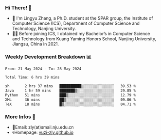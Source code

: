 ### Hi There! 👋 
- 🐳 I'm Lingyu Zhang, a Ph.D. student at the SPAR group, the Institute of Computer Science (ICS), Department of Computer Science and Technology, Nanjing University.
- 🧑‍🎓 Before joining ICS, I obtained my Bachelor’s in Computer Science and Technology from Kuang Yaming Honors School, Nanjing University, Jiangsu, China in 2021.

### Weekly Development Breakdown :bar_chart:

<!--START_SECTION:waka-->

```txt
From: 21 May 2024 - To: 28 May 2024

Total Time: 6 hrs 39 mins

sh       2 hrs 37 mins   ██████████░░░░░░░░░░░░░░░   39.53 %
Java     1 hr 59 mins    ███████▒░░░░░░░░░░░░░░░░░   29.85 %
Python   51 mins         ███▒░░░░░░░░░░░░░░░░░░░░░   12.79 %
XML      36 mins         ██▒░░░░░░░░░░░░░░░░░░░░░░   09.06 %
TeX      18 mins         █▒░░░░░░░░░░░░░░░░░░░░░░░   04.71 %
```

<!--END_SECTION:waka-->

<!--
### Github Contributions :octocat:

![](https://raw.githubusercontent.com/yuzi-zly/yuzi-zly/output/github-contribution-grid-snake.svg)              
-->

### More Infos 📖

- 📧Email: zly(at)smail.nju.edu.cn
- 🌀Homepage: [yuzi-zly.github.io](https://yuzi-zly.github.io/)
